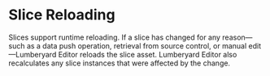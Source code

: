 # Slice Reloading<a name="component-slice-reloading"></a>

Slices support runtime reloading\. If a slice has changed for any reason—such as a data push operation, retrieval from source control, or manual edit—Lumberyard Editor reloads the slice asset\. Lumberyard Editor also recalculates any slice instances that were affected by the change\.